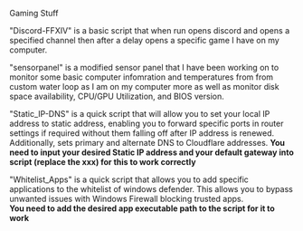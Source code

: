 Gaming Stuff

"Discord-FFXIV" is a basic script that when run opens discord and opens a specified channel then after a delay opens a specific game I have on my computer.

"sensorpanel" is a modified sensor panel that I have been working on to monitor some basic computer infomration and temperatures from from custom water loop as I am on my computer more as well as monitor disk space availability, CPU/GPU Utilization, and BIOS version.

"Static_IP-DNS" is a quick script that will allow you to set your local IP address to static address, enabling you to forward specific ports in router settings if required without them falling off after IP address is renewed.  Additionally, sets primary and alternate DNS to Cloudflare addresses.
    **You need to input your desired Static IP address and your default gateway into script (replace the xxx) for this to work correctly**

"Whitelist_Apps" is a quick script that allows you to add specific applications to the whitelist of windows defender. This allows you to bypass unwanted issues with Windows Firewall blocking trusted apps.  
    **You need to add the desired app executable path to the script for it to work**
